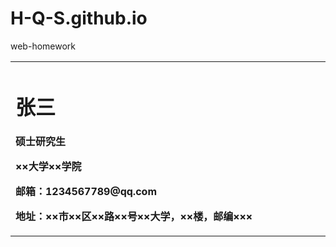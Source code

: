 # H-Q-S.github.io
web-homework
<table border="0">
  <tr>
    <td width="75%">
      <h1>张三</h1>
      <p><b>硕士研究生</b></p >
      <p><b>××大学××学院</b></p >
      <p><b>邮箱：1234567789@qq.com</b></p >
 <p><b>地址：××市××区××路××号××大学，××楼，邮编×××</b></p >
 </tr>
</table>
